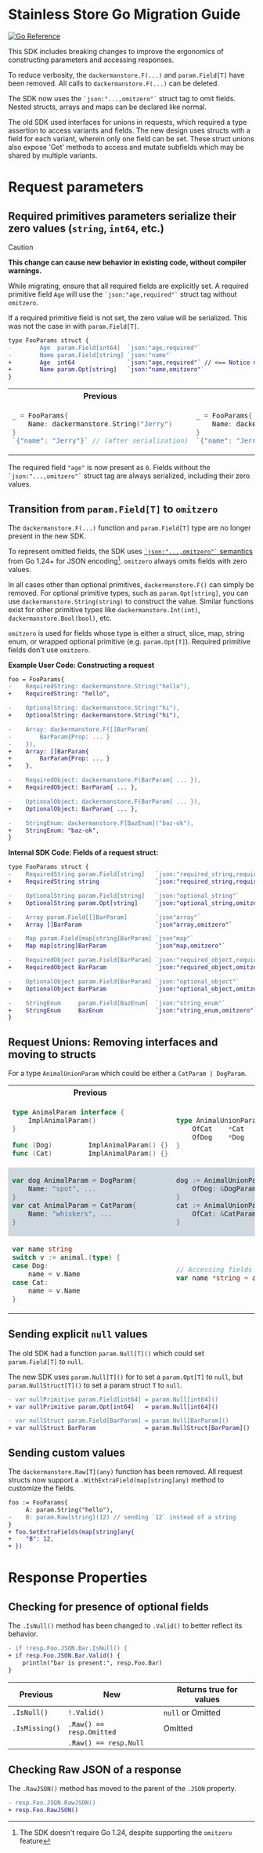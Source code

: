 # Stainless Store Go Migration Guide

<a href="https://pkg.go.dev/github.com/dackerman/demostore-go/v2"><img src="https://pkg.go.dev/badge/github.com/dackerman/demostore-go/v2.svg" alt="Go Reference"></a>

This SDK includes breaking changes to improve the ergonomics of constructing parameters and accessing responses.

To reduce verbosity, the `dackermanstore.F(...)` and `param.Field[T]` have been removed.
All calls to `dackermanstore.F(...)` can be deleted.

The SDK now uses the <code>\`json:"...,omitzero"\`</code> struct tag to omit fields. Nested structs, arrays and maps
can be declared like normal.

The old SDK used interfaces for unions in requests, which required
a type assertion to access variants and fields. The new design uses
structs with a field for each variant, wherein only one field can be set.
These struct unions also expose 'Get' methods to access and mutate subfields
which may be shared by multiple variants.

# Request parameters

## Required primitives parameters serialize their zero values (`string`, `int64`, etc.)

> [!CAUTION]
>
> **This change can cause new behavior in existing code, without compiler warnings.**

While migrating, ensure that all required fields are explicitly set. A required primitive
field `Age` will use the <code>\`json:"age,required"\`</code> struct tag without `omitzero`.

If a required primitive field is not set, the zero value will be serialized.
This was not the case in with `param.Field[T]`.

```diff
type FooParams struct {
-        Age  param.Field[int64]  `json:"age,required"`
-        Name param.Field[string] `json:"name"`
+        Age  int64               `json:"age,required"` // <== Notice no omitzero
+        Name param.Opt[string]   `json:"name,omitzero"`
}
```

<table>
<tr>
<th>Previous</th>
<th>New</th>
</tr>
<tr>
<td>

```go
_ = FooParams{
    Name: dackermanstore.String("Jerry")
}
`{"name": "Jerry"}` // (after serialization)
```

</td>
<td>

```go
_ = FooParams{
    Name: dackermanstore.String("Jerry")
}
`{"name": "Jerry", "age": 0}` // <== Notice the age field
```

</td>
</tr>
</table>

The required field `"age"` is now present as `0`. Fields without the <code>\`json:"...,omitzero"\`</code> struct tag
are always serialized, including their zero values.

## Transition from `param.Field[T]` to `omitzero`

The `dackermanstore.F(...)` function and `param.Field[T]` type are no longer present in the new SDK.

To represent omitted fields, the SDK uses <a href="https://pkg.go.dev/encoding/json#Marshal"><code>\`json:"...,omitzero"\`</code> semantics</a> from Go 1.24+ for JSON encoding[^1]. `omitzero` always omits fields
with zero values.

In all cases other than optional primitives, `dackermanstore.F()` can simply be removed.
For optional primitive types, such as `param.Opt[string]`, you can use `dackermanstore.String(string)` to construct the value.
Similar functions exist for other primitive types like `dackermanstore.Int(int)`, `dackermanstore.Bool(bool)`, etc.

`omitzero` is used for fields whose type is either a struct, slice, map, string enum,
or wrapped optional primitive (e.g. `param.Opt[T]`). Required primitive fields don't use `omitzero`.

**Example User Code: Constructing a request**

```diff
foo = FooParams{
-    RequiredString: dackermanstore.String("hello"),
+    RequiredString: "hello",

-    OptionalString: dackermanstore.String("hi"),
+    OptionalString: dackermanstore.String("hi"),

-    Array: dackermanstore.F([]BarParam{
-        BarParam{Prop: ... }
-    }),
+    Array: []BarParam{
+        BarParam{Prop: ... }
+    },

-    RequiredObject: dackermanstore.F(BarParam{ ... }),
+    RequiredObject: BarParam{ ... },

-    OptionalObject: dackermanstore.F(BarParam{ ... }),
+    OptionalObject: BarParam{ ... },

-    StringEnum: dackermanstore.F[BazEnum]("baz-ok"),
+    StringEnum: "baz-ok",
}
```

**Internal SDK Code: Fields of a request struct:**

```diff
type FooParams struct {
-    RequiredString param.Field[string]   `json:"required_string,required"`
+    RequiredString string                `json:"required_string,required"`

-    OptionalString param.Field[string]   `json:"optional_string"`
+    OptionalString param.Opt[string]     `json:"optional_string,omitzero"`

-    Array param.Field[[]BarParam]        `json"array"`
+    Array []BarParam                     `json"array,omitzero"`

-    Map param.Field[map[string]BarParam] `json"map"`
+    Map map[string]BarParam              `json"map,omitzero"`

-    RequiredObject param.Field[BarParam] `json:"required_object,required"`
+    RequiredObject BarParam              `json:"required_object,omitzero,required"`

-    OptionalObject param.Field[BarParam] `json:"optional_object"`
+    OptionalObject BarParam              `json:"optional_object,omitzero"`

-    StringEnum     param.Field[BazEnum]  `json:"string_enum"`
+    StringEnum     BazEnum               `json:"string_enum,omitzero"`
}
```

## Request Unions: Removing interfaces and moving to structs

For a type `AnimalUnionParam` which could be either a `CatParam | DogParam`.

<table>
<tr><th>Previous</th> <th>New</th></tr>
<tr>
<td>

```go
type AnimalParam interface {
	ImplAnimalParam()
}

func (Dog)         ImplAnimalParam() {}
func (Cat)         ImplAnimalParam() {}
```

</td>
<td>

```go
type AnimalUnionParam struct {
	OfCat 	 *Cat              `json:",omitzero,inline`
	OfDog    *Dog              `json:",omitzero,inline`
}
```

</td>
</tr>

<tr style="background:rgb(209, 217, 224)">
<td>

```go
var dog AnimalParam = DogParam{
	Name: "spot", ...
}
var cat AnimalParam = CatParam{
	Name: "whiskers", ...
}
```

</td>
<td>

```go
dog := AnimalUnionParam{
	OfDog: &DogParam{Name: "spot", ... },
}
cat := AnimalUnionParam{
	OfCat: &CatParam{Name: "whiskers", ... },
}
```

</td>
</tr>

<tr>
<td>

```go
var name string
switch v := animal.(type) {
case Dog:
	name = v.Name
case Cat:
	name = v.Name
}
```

</td>
<td>

```go
// Accessing fields
var name *string = animal.GetName()
```

</td>
</tr>
</table>

## Sending explicit `null` values

The old SDK had a function `param.Null[T]()` which could set `param.Field[T]` to `null`.

The new SDK uses `param.Null[T]()` for to set a `param.Opt[T]` to `null`,
but `param.NullStruct[T]()` to set a param struct `T` to `null`.

```diff
- var nullPrimitive param.Field[int64] = param.Null[int64]()
+ var nullPrimitive param.Opt[int64]   = param.Null[int64]()

- var nullStruct param.Field[BarParam] = param.Null[BarParam]()
+ var nullStruct BarParam              = param.NullStruct[BarParam]()
```

## Sending custom values

The `dackermanstore.Raw[T](any)` function has been removed. All request structs now support a
`.WithExtraField(map[string]any)` method to customize the fields.

```diff
foo := FooParams{
     A: param.String("hello"),
-    B: param.Raw[string](12) // sending `12` instead of a string
}
+ foo.SetExtraFields(map[string]any{
+    "B": 12,
+ })
```

# Response Properties

## Checking for presence of optional fields

The `.IsNull()` method has been changed to `.Valid()` to better reflect its behavior.

```diff
- if !resp.Foo.JSON.Bar.IsNull() {
+ if resp.Foo.JSON.Bar.Valid() {
    println("bar is present:", resp.Foo.Bar)
}
```

| Previous       | New                      | Returns true for values |
| -------------- | ------------------------ | ----------------------- |
| `.IsNull()`    | `!.Valid()`              | `null` or Omitted       |
| `.IsMissing()` | `.Raw() == resp.Omitted` | Omitted                 |
|                | `.Raw() == resp.Null`    |

## Checking Raw JSON of a response

The `.RawJSON()` method has moved to the parent of the `.JSON` property.

```diff
- resp.Foo.JSON.RawJSON()
+ resp.Foo.RawJSON()
```

[^1]: The SDK doesn't require Go 1.24, despite supporting the `omitzero` feature
